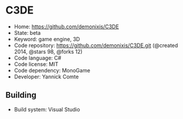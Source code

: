 # C3DE

- Home: https://github.com/demonixis/C3DE
- State: beta
- Keyword: game engine, 3D
- Code repository: https://github.com/demonixis/C3DE.git (@created 2014, @stars 98, @forks 12)
- Code language: C#
- Code license: MIT
- Code dependency: MonoGame
- Developer: Yannick Comte

## Building

- Build system: Visual Studio

